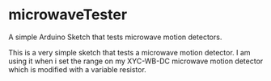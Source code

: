 # microwaveTester
A simple Arduino Sketch that tests microwave motion detectors.  

This is a very simple sketch that tests a microwave motion detector. I am using it when i set the range on my XYC-WB-DC microwave motion detector which is modified with a variable resistor.
